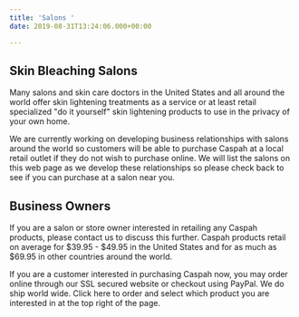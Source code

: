 ```yaml
---
title: 'Salons '
date: 2019-08-31T13:24:06.000+00:00

---
```

## Skin Bleaching Salons 

Many salons and skin care doctors in the United States and all around the world offer skin lightening treatments as a service or at least retail specialized "do it yourself" skin lightening products to use in the privacy of your own home.

We are currently working on developing business relationships with salons around the world so customers will be able to purchase Caspah at a local retail outlet if they do not wish to purchase online. We will list the salons on this web page as we develop these relationships so please check back to see if you can purchase at a salon near you.

## Business Owners

If you are a salon or store owner interested in retailing any Caspah products, please contact us to discuss this further. Caspah products retail on average for $39.95 - $49.95 in the United States and for as much as $69.95 in other countries around the world.

If you are a customer interested in purchasing Caspah now, you may order online through our SSL secured website or checkout using PayPal. We do ship world wide. Click here to order and select which product you are interested in at the top right of the page.